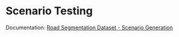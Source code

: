 # Scenario Testing

Documentation: [Road Segmentation Dataset - Scenario Generation](https://docs.google.com/document/d/1VqFaGGYOydhtQn48Vot4hDEJPNA8TWFX0f6T-vqW-Rk/edit?usp=sharing)